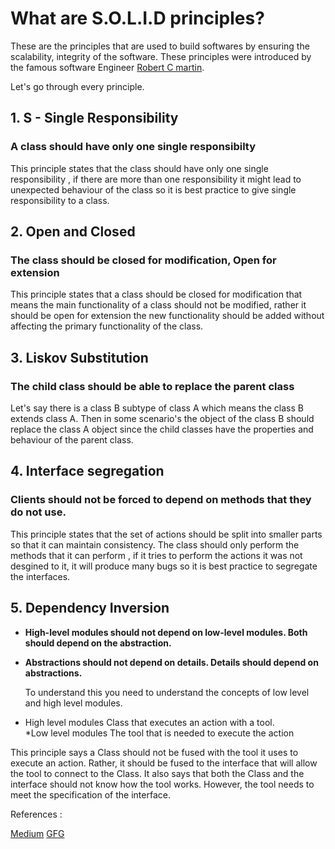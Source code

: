 # What are S.O.L.I.D principles?
These are the principles that are used to build softwares by ensuring the scalability, integrity of the software. These principles were introduced by the famous software Engineer [Robert C martin](https://en.wikipedia.org/wiki/Robert_C._Martin).

Let's go through every principle.

## 1. S - Single Responsibility

 ### A class should have only one single responsibilty
 
 This principle states that the class should have only one single responsibility , if there are more than one responsibility it might lead to unexpected behaviour of the class so it is best practice to give single responsibility to a class.
 
 ## 2. Open and Closed 
 
 ### The class should be closed for modification, Open for extension 
 
 This principle states that a class should be closed for modification that means the main functionality of a class should not be modified, rather it should be open for extension the new functionality should be added without affecting the primary functionality of the class.
 
 ## 3. Liskov Substitution

### The child class should be able to replace the parent class

Let's say there is a class B subtype of class A which means the class B extends class A.
Then in some scenario's the object of the class B should replace the class A object since the child classes have the properties and behaviour of the parent class.

## 4. Interface segregation

### Clients should not be forced to depend on methods that they do not use.

This principle states that the set of actions should be split into smaller parts so that it can maintain consistency. The class should only perform the methods that it can perform , if it tries to perform the actions it was not desgined to it, it will produce many bugs so it is best practice to segregate the interfaces.

## 5. Dependency Inversion
- **High-level modules should not depend on low-level modules. Both should depend on the abstraction.**
- **Abstractions should not depend on details. Details should depend on abstractions.**

  To understand this you need to understand the concepts of low level and high level modules.

* High level modules
  Class that executes an action with a tool.  
*Low level modules
The tool that is needed to execute the action

This principle says a Class should not be fused with the tool it uses to execute an action. Rather, it should be fused to the interface that will allow the tool to connect to the Class. It also says that both the Class and the interface should not know how the tool works. However, the tool needs to meet the specification of the interface.

References :

[Medium](https://medium.com/backticks-tildes/the-s-o-l-i-d-principles-in-pictures-b34ce2f1e898)
[GFG](https://www.geeksforgeeks.org/solid-principle-in-programming-understand-with-real-life-examples/)










